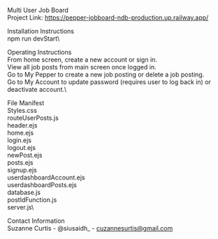 Multi User Job Board\
Project Link: https://pepper-jobboard-ndb-production.up.railway.app/

Installation Instructions\
npm run devStart\

Operating Instructions\
From home screen, create a new account or sign in.\
View all job posts from main screen once logged in.\
Go to My Pepper to create a new job posting or delete a job posting.\
Go to My Account to update password (requires user to log back in) or deactivate account.\

File Manifest\
Styles.css\
routeUserPosts.js\
header.ejs\
home.ejs\
login.ejs\
logout.ejs\
newPost.ejs\
posts.ejs\
signup.ejs\
userdashboardAccount.ejs\
userdashboardPosts.ejs\
database.js\
postIdFunction.js\
server.js\

Contact Information\
Suzanne Curtis - @siusaidh_ - cuzannesurtis@gmail.com
